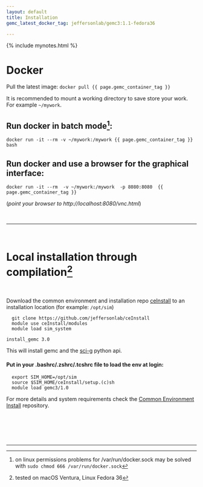 ```yaml
---
layout: default
title: Installation
gemc_latest_docker_tag: jeffersonlab/gemc3:1.1-fedora36

---
```


{% include mynotes.html %}


# Docker 

Pull the latest image:
```docker pull {{ page.gemc_container_tag }}```

It is recommended to mount a working directory to save store your work.
For example `~/mywork`.

## Run docker in batch mode[^1]:

```
docker run -it --rm -v ~/mywork:/mywork {{ page.gemc_container_tag }} bash
```


## Run docker and use a browser for the graphical interface:

```
docker run -it --rm  -v ~/mywork:/mywork  -p 8080:8080  {{ page.gemc_container_tag }}
```

(*point your browser to http://localhost:8080/vnc.html*)


[//]: # (#### run docker and use vnc[^2] for the graphical interface:)

[//]: # (> docker run -it \-\-rm  -v ~/mywork:/jlab/work/mywork  -p 127.0.0.1:6080:6080  -p 5901:5901 {{ page.gemc_container_tag }})

<br/>

---

<br/>

# Local installation through compilation[^3]

<br/>

Download the common environment and installation repo 
[ceInstall](https://github.com/jeffersonlab/ceInstall) 
to an installation location (for example: `/opt/sim`)

```
  git clone https://github.com/jeffersonlab/ceInstall
  module use ceInstall/modules
  module load sim_system
```

```
install_gemc 3.0
```

This will install gemc and the  [sci-g](https://github.com/gemc/sci-g)  python api.

#### Put in your .bashrc/.zshrc/.tcshrc file to load the env at login:

```
  export SIM_HOME=/opt/sim
  source $SIM_HOME/ceInstall/setup.(c)sh
  module load gemc3/1.0
```


For more details and system requirements check the [Common Environment Install](https://github.com/JeffersonLab/ceInstall) repository.

<br/> <br/> <br/> <br/>

---

[^1]: on linux permissions problems for /var/run/docker.sock may be solved with  ```sudo chmod 666 /var/run/docker.sock```
[^2]: recommended: <a href='https://www.realvnc.com/en/connect/download/viewer/'>realvnc vnc viewer</a>
[^3]: tested on macOS Ventura, Linux Fedora 36
